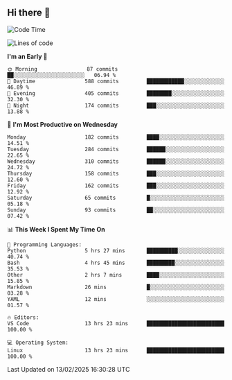 ## Hi there 👋

<!--
**Wangmerlyn/Wangmerlyn** is a ✨ _special_ ✨ repository because its `README.md` (this file) appears on your GitHub profile.

Here are some ideas to get you started:

- 🔭 I’m currently working on ...
- 🌱 I’m currently learning ...
- 👯 I’m looking to collaborate on ...
- 🤔 I’m looking for help with ...
- 💬 Ask me about ...
- 📫 How to reach me: ...
- 😄 Pronouns: ...
- ⚡ Fun fact: ...
-->
<!--START_SECTION:waka-->
![Code Time](http://img.shields.io/badge/Code%20Time-46%20hrs%2057%20mins-blue)

![Lines of code](https://img.shields.io/badge/From%20Hello%20World%20I%27ve%20Written-8.4%20million%20lines%20of%20code-blue)

**I'm an Early 🐤** 

```text
🌞 Morning                87 commits          ██░░░░░░░░░░░░░░░░░░░░░░░   06.94 % 
🌆 Daytime                588 commits         ████████████░░░░░░░░░░░░░   46.89 % 
🌃 Evening                405 commits         ████████░░░░░░░░░░░░░░░░░   32.30 % 
🌙 Night                  174 commits         ███░░░░░░░░░░░░░░░░░░░░░░   13.88 % 
```
📅 **I'm Most Productive on Wednesday** 

```text
Monday                   182 commits         ████░░░░░░░░░░░░░░░░░░░░░   14.51 % 
Tuesday                  284 commits         ██████░░░░░░░░░░░░░░░░░░░   22.65 % 
Wednesday                310 commits         ██████░░░░░░░░░░░░░░░░░░░   24.72 % 
Thursday                 158 commits         ███░░░░░░░░░░░░░░░░░░░░░░   12.60 % 
Friday                   162 commits         ███░░░░░░░░░░░░░░░░░░░░░░   12.92 % 
Saturday                 65 commits          █░░░░░░░░░░░░░░░░░░░░░░░░   05.18 % 
Sunday                   93 commits          ██░░░░░░░░░░░░░░░░░░░░░░░   07.42 % 
```


📊 **This Week I Spent My Time On** 

```text
💬 Programming Languages: 
Python                   5 hrs 27 mins       ██████████░░░░░░░░░░░░░░░   40.74 % 
Bash                     4 hrs 45 mins       █████████░░░░░░░░░░░░░░░░   35.53 % 
Other                    2 hrs 7 mins        ████░░░░░░░░░░░░░░░░░░░░░   15.85 % 
Markdown                 26 mins             █░░░░░░░░░░░░░░░░░░░░░░░░   03.28 % 
YAML                     12 mins             ░░░░░░░░░░░░░░░░░░░░░░░░░   01.57 % 

🔥 Editors: 
VS Code                  13 hrs 23 mins      █████████████████████████   100.00 % 

💻 Operating System: 
Linux                    13 hrs 23 mins      █████████████████████████   100.00 % 
```


 Last Updated on 13/02/2025 16:30:28 UTC
<!--END_SECTION:waka-->
